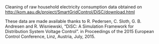 Cleaning of raw household electricity consumption data obtained on http://kom.aau.dk/project/SmartGridControl/DiSC/download.html

These data are made available thanks to R. Pedersen, C. Sloth, G. B. Andresen and R. Wisniewski, “DiSC: A Simulation Framework for Distribution System Voltage Control”. in Proceedings of the 2015 European Control Conference, Linz, Austria, July, 2015.
